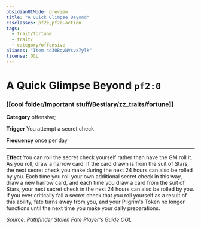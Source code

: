 ```yaml
---
obsidianUIMode: preview
title: "A Quick Glimpse Beyond"
cssclasses: pf2e,pf2e-action
tags:
  - trait/fortune
  - trait/
  - category/offensive
aliases: "Item.4d30BqvNVsvx7ylk"
license: OGL
---
```

# A Quick Glimpse Beyond `pf2:0`

### [[cool folder/Important stuff/Bestiary/zz_traits/fortune]]

**Category** offensive; 




**Trigger** You attempt a secret check

**Frequency** once per day

* * *

**Effect** You can roll the secret check yourself rather than have the GM roll it. As you roll, draw a harrow card. If the card drawn is from the suit of Stars, the next secret check you make during the next 24 hours can also be rolled by you. Each time you roll your own additional secret check in this way, draw a new harrow card, and each time you draw a card from the suit of Stars, your next secret check in the next 24 hours can also be rolled by you. If you ever critically fail a secret check that you roll yourself as a result of this ability, fate turns away from you, and your Pilgrim's Token no longer functions until the next time you make your daily preparations.

*Source: Pathfinder Stolen Fate Player's Guide*
*OGL*